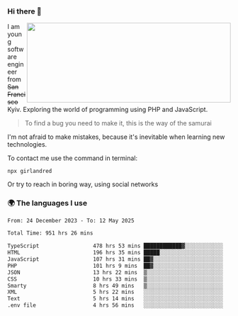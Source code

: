 ### Hi there 👋  

<img align='right' src="https://github-readme-stats.vercel.app/api?username=girlandred&count_private=true&show_icons=true&include_all_commits=true&hide_rank=true&hide_title=true&theme=buefy&card_width=300" width=460 height=180>


I am young software engineer from ~~San Francisco~~ Kyiv. Exploring the world of programming using PHP and JavaScript.


> To find a bug you need to make it, this is the way of the samurai



I'm not afraid to make mistakes, because it's inevitable when learning new technologies.

To contact me use the command in terminal:

```
npx girlandred
```

Or try to reach in boring way, using social networks


### 🌍 The languages I use

<!--START_SECTION:waka-->

```txt
From: 24 December 2023 - To: 12 May 2025

Total Time: 951 hrs 26 mins

TypeScript                 478 hrs 53 mins ████████████▓░░░░░░░░░░░░   50.32 %
HTML                       196 hrs 35 mins █████░░░░░░░░░░░░░░░░░░░░   20.66 %
JavaScript                 107 hrs 31 mins ██▓░░░░░░░░░░░░░░░░░░░░░░   11.30 %
PHP                        101 hrs 9 mins  ██▓░░░░░░░░░░░░░░░░░░░░░░   10.63 %
JSON                       13 hrs 22 mins  ▒░░░░░░░░░░░░░░░░░░░░░░░░   01.41 %
CSS                        10 hrs 33 mins  ▒░░░░░░░░░░░░░░░░░░░░░░░░   01.11 %
Smarty                     8 hrs 49 mins   ▒░░░░░░░░░░░░░░░░░░░░░░░░   00.93 %
XML                        5 hrs 22 mins   ░░░░░░░░░░░░░░░░░░░░░░░░░   00.56 %
Text                       5 hrs 14 mins   ░░░░░░░░░░░░░░░░░░░░░░░░░   00.55 %
.env file                  4 hrs 56 mins   ░░░░░░░░░░░░░░░░░░░░░░░░░   00.52 %
```

<!--END_SECTION:waka-->
